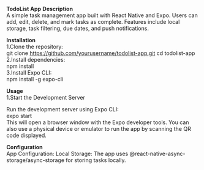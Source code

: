 **TodoList App**
**Description**<br>
A simple task management app built with React Native and Expo. Users can add, edit, delete, and mark tasks as complete. Features include local storage, task filtering, due dates, and push notifications.

**Installation**<br>
1.Clone the repository:<br>
git clone https://github.com/yourusername/todolist-app.git
cd todolist-app<br>
2.Install dependencies:<br>
npm install<br>
3.Install Expo CLI:<br>
npm install -g expo-cli<br>

**Usage**<br>
1.Start the Development Server<br>

Run the development server using Expo CLI:<br>
expo start<br>
This will open a browser window with the Expo developer tools. You can also use a physical device or emulator to run the app by scanning the QR code displayed.<br>

**Configuration**<br>
App Configuration:
Local Storage: The app uses @react-native-async-storage/async-storage for storing tasks locally.

